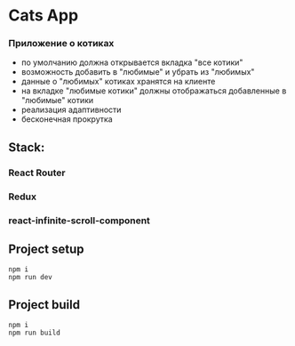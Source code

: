 # Cats App

### Приложение о котиках

- по умолчанию должна открывается вкладка "все котики"
- возможность добавить в "любимые" и убрать из "любимых"
- данные о "любимых" котиках хранятся на клиенте
- на вкладке "любимые котики" должны отображаться добавленные в "любимые" котики
- реализация адаптивности
- бесконечная прокрутка

## Stack:

### React Router
### Redux
### react-infinite-scroll-component

## Project setup
```
npm i
npm run dev
```

## Project build
```
npm i
npm run build
```
